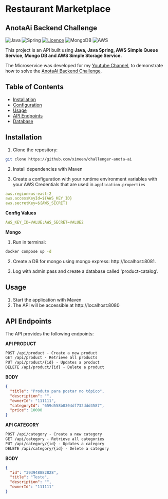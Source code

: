 # Restaurant Marketplace
## AnotaAi Backend Challenge

![Java](https://img.shields.io/badge/java-%23ED8B00.svg?style=for-the-badge&logo=openjdk&logoColor=white)
![Spring](https://img.shields.io/badge/spring-%236DB33F.svg?style=for-the-badge&logo=spring&logoColor=white)
[![Licence](https://img.shields.io/github/license/Ileriayo/markdown-badges?style=for-the-badge)](./LICENSE)
![MongoDB](https://img.shields.io/badge/MongoDB-%234ea94b.svg?style=for-the-badge&logo=mongodb&logoColor=white)
![AWS](https://img.shields.io/badge/AWS-%23FF9900.svg?style=for-the-badge&logo=amazon-aws&logoColor=white)

This project is an API built using **Java, Java Spring, AWS Simple Queue Service, Mongo DB and AWS Simple Storage Service.**

The Microservice was developed for my [Youtube Channel](https://youtu.be/a3tPHH8uwPc?si=vFf-S2H5i3IpVTjN), to demonstrate how to solve the [AnotaAi Backend Challenge](https://github.com/githubanotaai/new-test-backend-nodejs).

## Table of Contents

- [Installation](#installation)
- [Configuration](#configuration)
- [Usage](#usage)
- [API Endpoints](#api-endpoints)
- [Database](#database)

## Installation

1. Clone the repository:

```bash
git clone https://github.com/ximeen/challenger-anota-ai
```

2. Install dependencies with Maven

3. Create a configuration with your runtime environment variables with your AWS Credentials that are used in `application.properties`

```yaml
aws.region=us-east-2
aws.accessKeyId=${AWS_KEY_ID}
aws.secretKey=${AWS_SECRET}
```

**Config Values**

```yaml
AWS_KEY_ID=VALUE;AWS_SECRET=VALUE2
```

**Mongo**

1. Run in terminal:
```bash
docker compose up -d
```

2. Create a DB for mongo using mongo express: http://localhost:8081.

3. Log with admin:pass and create a database called 'product-catalog'.

## Usage

1. Start the application with Maven
2. The API will be accessible at http://localhost:8080

## API Endpoints
The API provides the following endpoints:

**API PRODUCT**
```markdown
POST /api/product - Create a new product
GET /api/product - Retrieve all products
PUT /api/product/{id} - Updates a product
DELETE /api/product/{id} - Delete a product
```

**BODY**
```json
{
  "title": "Produto para postar no tópico",
  "description": "",
  "ownerId": "111111",
  "categoryId": "659d558b0304df732ddd4587",
  "price": 10000
}
```

**API CATEGORY**
```markdown
POST /api/category - Create a new category
GET /api/category - Retrieve all categories
PUT /api/category/{id} - Updates a category
DELETE /api/category/{id} - Delete a category
```

**BODY**
```json
{
  "id": "393948882828",
  "title": "Teste",
  "description": "",
  "ownerId": "111111"
}
```
